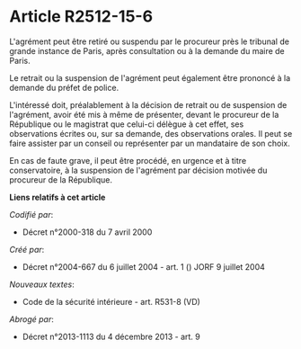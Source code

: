# Article R2512-15-6

L'agrément peut être retiré ou suspendu par le procureur près le tribunal de grande instance de Paris, après consultation ou
à la demande du maire de Paris.

Le retrait ou la suspension de l'agrément peut également être prononcé à la demande du préfet de police.

L'intéressé doit, préalablement à la décision de retrait ou de suspension de l'agrément, avoir été mis à même de présenter,
devant le procureur de la République ou le magistrat que celui-ci délègue à cet effet, ses observations écrites ou, sur sa
demande, des observations orales. Il peut se faire assister par un conseil ou représenter par un mandataire de son choix.

En cas de faute grave, il peut être procédé, en urgence et à titre conservatoire, à la suspension de l'agrément par décision
motivée du procureur de la République.

**Liens relatifs à cet article**

_Codifié par_:

  - Décret n°2000-318 du 7 avril 2000

_Créé par_:

  - Décret n°2004-667 du 6 juillet 2004 - art. 1 () JORF 9 juillet 2004

_Nouveaux textes_:

  - Code de la sécurité intérieure - art. R531-8 (VD)

_Abrogé par_:

  - Décret n°2013-1113 du 4 décembre 2013 - art. 9
